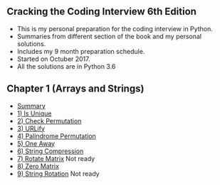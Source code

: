 ## Cracking the Coding Interview 6th Edition
* This is my personal preparation for the coding interview in Python.
* Summaries from different section of the book and my personal solutions.
* Includes my 9 month preparation schedule.
* Started on Octuber 2017.
* All the solutions are in Python 3.6

## Chapter 1 (Arrays and Strings)
* [Summary](https://github.com/vrotmanh/Cracking-the-Coding-Interview-Python-/blob/master/Chapter%201%20(Arrays%20and%20Strings)/Arrays%20and%20Strings%20(Summary).pdf)
* [1) Is Unique](https://github.com/vrotmanh/Cracking-the-Coding-Interview-Python-/blob/master/Chapter%201%20(Arrays%20and%20Strings)/1_is_unique.py)
* [2) Check Permutation](https://github.com/vrotmanh/Cracking-the-Coding-Interview-Python-/blob/master/Chapter%201%20(Arrays%20and%20Strings)/2_check_permutation.py)
* [3) URLify](https://github.com/vrotmanh/Cracking-the-Coding-Interview-Python-/blob/master/Chapter%201%20(Arrays%20and%20Strings)/3_URLify.py)
* [4) Palindrome Permutation](https://github.com/vrotmanh/Cracking-the-Coding-Interview-Python-/blob/master/Chapter%201%20(Arrays%20and%20Strings)/4_palindrome_permutation.py)
* [5) One Away](https://github.com/vrotmanh/Cracking-the-Coding-Interview-Python-/blob/master/Chapter%201%20(Arrays%20and%20Strings)/5_one_away.py)
* [6) String Compression](https://github.com/vrotmanh/Cracking-the-Coding-Interview-Python-/blob/master/Chapter%201%20(Arrays%20and%20Strings)/6_string_compression.py)
* [7) Rotate Matrix]()
Not ready
* [8) Zero Matrix](https://github.com/vrotmanh/Cracking-the-Coding-Interview-Python-/blob/master/Chapter%201%20(Arrays%20and%20Strings)/8_zero_matrix.py)
* [9) String Rotation]()
Not ready

